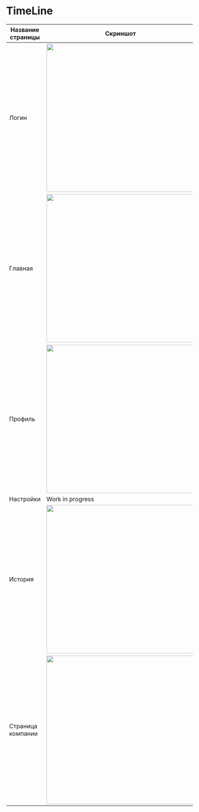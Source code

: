 # TimeLine
| Название страницы | Скриншот          |
|-------------------|-------------------|
| Логин  |<img src="https://github.com/user-attachments/assets/d819fda1-cfce-40d5-ab0e-6a22b06dc26e" width="400"/> |
| Главная | <img src="https://github.com/user-attachments/assets/acc3c439-c5ed-490c-9457-9eff1374500a" width="400"/> |
| Профиль | <img src="https://github.com/user-attachments/assets/f183e6c3-4f5c-462c-b965-18b0561b23a0" width="400"/> |
| Настройки | Work in progress |
| История | <img src="https://github.com/user-attachments/assets/e57ed4cd-100b-4635-88ef-93229418fb1b" width="400"/> |
| Страница компании | <img src="https://github.com/user-attachments/assets/9ad23ccd-fbe0-437c-8ab4-9e96793cfb8f" width="400"/> |
